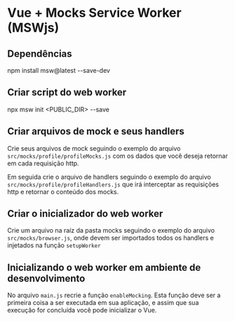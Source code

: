# Vue + Mocks Service Worker (MSWjs)

## Dependências

npm install msw@latest --save-dev

## Criar script do web worker

npx msw init <PUBLIC_DIR> --save

## Criar arquivos de mock e seus handlers

Crie seus arquivos de mock seguindo o exemplo do arquivo `src/mocks/profile/profileMocks.js` com os dados que você deseja retornar em cada requisição http.

Em seguida crie o arquivo de handlers seguindo o exemplo do arquivo `src/mocks/profile/profileHandlers.js` que irá interceptar as requisições http e retornar o conteúdo dos mocks.

## Criar o inicializador do web worker

Crie um arquivo na raíz da pasta mocks seguindo o exemplo do arquivo `src/mocks/browser.js`, onde devem ser importados todos os handlers e injetados na função `setupWorker`

## Inicializando o web worker em ambiente de desenvolvimento

No arquivo `main.js` recrie a função `enableMocking`. Esta função deve ser a primeira coisa a ser executada em sua aplicação, e assim que sua execução for concluída você pode inicializar o Vue.
